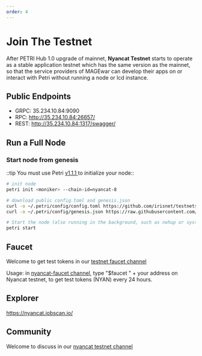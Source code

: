 ```yaml
---
order: 4
---
```


# Join The Testnet

After PETRI Hub 1.0 upgrade of mainnet, **Nyancat Testnet** starts to operate as a stable application testnet which has the same version as the mainnet, so that the service providers of MAGEwar can develop their apps on or interact with Petri without running a node or lcd instance.

## Public Endpoints

- GRPC: 35.234.10.84:9090
- RPC: http://35.234.10.84:26657/
- REST: http://35.234.10.84:1317/swagger/



## Run a Full Node

### Start node from genesis
::tip 
You must use Petri [v1.1.1](https://github.com/mage-war/petri/releases/tag/v1.1.1)[ ](https://github.com/mage-war/petri/releases/tag/v1.0.1) to initialize your node::

```bash
# init node
petri init <moniker> --chain-id=nyancat-8

# download public config.toml and genesis.json
curl -o ~/.petri/config/config.toml https://github.com/irisnet/testnets/blob/master/nyancat/config/config.toml
curl -o ~/.petri/config/genesis.json https://raw.githubusercontent.com/irisnet/testnets/master/nyancat/config/genesis.json

# Start the node (also running in the background, such as nohup or systemd)
petri start
```



## Faucet

Welcome to get test tokens in our [testnet faucet channel](https://discord.gg/Z6PXeTb5Mt) 

Usage: in [nyancat-faucet channel](https://discord.gg/Z6PXeTb5Mt), type "$faucet " + your address on Nyancat testnet, to get test tokens (NYAN) every 24 hours.

## Explorer

<https://nyancat.iobscan.io/>

## Community

Welcome to discuss in our [nyancat testnet channel](https://discord.gg/9cSt7MX2fn) 
